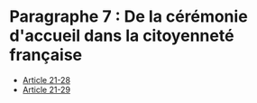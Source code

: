 # Paragraphe 7 : De la cérémonie d'accueil dans la citoyenneté française

- [Article 21-28](article-21-28.md)
- [Article 21-29](article-21-29.md)
